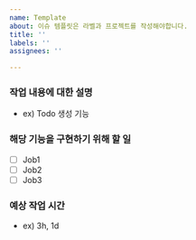 ```yaml
---
name: Template
about: 이슈 템플릿은 라벨과 프로젝트를 작성해야합니다.
title: ''
labels: ''
assignees: ''

---
```


### 작업 내용에 대한 설명
- ex) Todo 생성 기능

### 해당 기능을 구현하기 위해 할 일
- [ ] Job1
- [ ] Job2
- [ ] Job3

### 예상 작업 시간
- ex) 3h, 1d
